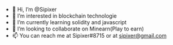 - 👋 Hi, I’m @Sipixer
- 👀 I’m interested in blockchain technologie
- 🌱 I’m currently learning solidity and javascript
- 💞️ I’m looking to collaborate on Minearn(Play to earn)
- 📫 You can reach me at Sipixer#8715 or at sipixer@gmail.com

<!---
Sipixer/Sipixer is a ✨ special ✨ repository because its `README.md` (this file) appears on your GitHub profile.
You can click the Preview link to take a look at your changes.
--->
